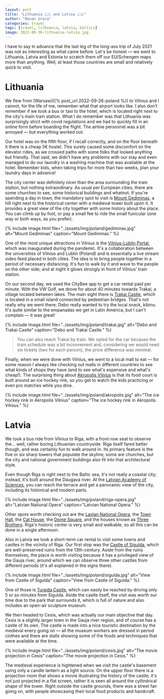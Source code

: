 ```yaml
---
layout: post
title: "Lithuania 🇱🇹 and Latvia 🇱🇻"
author: "Renan Greca"
categories: travel
tags: [travel, lithuania, latvia, baltics]
image: 2022-09-30-lithuania-latvia.jpg
---
```


I have to say in advance that the last leg of the long-ass trip of July 2021 was not as interesting as what came before.
Let's be honest — we went to Lithuania, Latvia and Estonia to scratch them off our EU/Schengen maps more than anything.
Well, at least those countries are small and relatively quick to visit.

# Lithuania

We flew from [Warsaw]({% post_url 2022-09-26-poland %}) to Vilnius and I cannot, for the life of me, remember what that airport looks like.
I also don't remember if we took a bus or taxi to the hotel, which is located right next to the city's main train station.
What I do remember was that Lithuania was surprisingly strict with covid regulations and we had to quickly fill in an online form before boarding the flight.
The airline personnel was a bit annoyed — but everything worked out.

Our hotel was on the fifth floor, if I recall correctly, and on the floor beneath it there is a cheap 5€ hostel.
This surely caused some discomfort on the elevator rides, as we crossed paths with some folks that looked anything but friendly.
That said, we didn't have any problems with our stay and even managed to do our laundry in a washing machine that was available at the hotel.
Remember kids, when taking trips for more than two weeks, plan your laundry days in advance!

The city center was definitely nicer than the area surrounding the train station, but nothing extraordinary.
As usual per European cities, there are some churches to see, some historical buildings and whatnot.
If you're spending a day in town, the mandatory spot to visit is [Mount Gediminas](https://goo.gl/maps/ScbtL2XGKBYRBj527), a hill right next to the historical center with a medieval tower built upon it.
It provides a great view of the city together with some history about the place.
You can climb up by foot, or pay a small fee to ride the small funicular (one way or both ways, as you prefer).

{% include image.html file="../assets/img/poland/gediminas.jpg" alt="Mount Gediminas" caption="Mount Gediminas." %}

One of the most unique attractions in Vilnius is the [Vilnius-Lublin Portal](https://www.theverge.com/2021/5/30/22460964/vilnius-lithuania-portal-poland-connection-pandemic), which was inaugurated during the pandemic.
It's a collaboration between the universities of Vilnius and Lublin (Poland) and is essentially a live stream video feed placed in both cities.
The idea is to bring people together in a period of necessary distancing.
It's fun to walk by it and wave to the people on the other side; and at night it glows strongly in front of Vilnius' train station.

On our second day, we used the CityBee app to get a car rental paid per minute.
With the VW Golf, we drove for about 40 minutes towards Trakai, a village located between lakes.
The main sight there is [Trakai Castle](https://goo.gl/maps/8zhTHWxb5k8nEfzu5), which is located in a small island connected by pedestrian bridges.
That's not really why we went there; Debo really wanted to try the local snack, kibinu.
It's quite similar to the empanadas we get in Latin America, but I can't complain — it was great!

{% include image.html file="../assets/img/poland/trakai.jpg" alt="Debo and Trakai Castle" caption="Debo and Trakai Castle." %}

> You can also reach Trakai by train. We opted for the car because the train schedule was a bit inconvenient and, considering we would need six tickets (two for each person), the price difference was minimal.

Finally, when we were done with Vilnius, we went to a local mall to eat — for some reason I always like checking out malls in different countries to see what kinds of shops they have (and to see what's expensive and what's cheap!).
The surprising thing about [Akropolis Vilnius](https://goo.gl/maps/vtjA8u8F11F5xYre6) is that its food court is built around an ice hockey rink, so you get to watch the kids practicing or even pro matches while you dine.

{% include image.html file="../assets/img/poland/akropolis.jpg" alt="The ice hockey rink in Akropolis Vilnius" caption="The ice hockey rink in Akropolis Vilnius." %}

# Latvia

We took a bus ride from Vilnius to Riga, with a front-row seat to observe the... well, rather boring Lithuanian countryside.
Riga itself fared better though, and was certainly fun to walk around in.
Its primary feature is the five or six sharp towers that populate the skyline; some are churches, but the city and national government buildings also fit into that architectural style.

Even though Riga is right next to the Baltic sea, it's not really a coastal city; instead, it's built around the Daugava river.
At the [Latvian Academy of Sciences](https://goo.gl/maps/GidqSVKgwpxw6eSg8), you can reach the terrace and get a panoramic view of the city, including its historical and modern parts.

{% include image.html file="../assets/img/poland/riga-opera.jpg" alt="Latvian National Opera" caption="Latvian National Opera." %}

Other spots worth checking out are the [Lavian National Opera](https://g.page/LatvijasNacionalaOperaunBalets), the [Town Hall](https://goo.gl/maps/VZLy5WhDX699ihDa6), the [Cat House](https://goo.gl/maps/JqLcnt3UJov3oJL46), the [Dome Square](https://goo.gl/maps/tPqjxkLwA7ie5Mdo8), and the houses known as [Three Brothers](https://goo.gl/maps/yJEo91pPP49X2Us78).
Riga's historic center is very small and walkable, so all this can be done in a single afternoon.

Also in Latvia we took a short-term car rental to visit some towns and castles in the vicinity of Riga.
Our first stop was the [Castle of Sigulda](https://goo.gl/maps/aY1b3SURZqaj5gwx7), which are well-preserved ruins from the 13th-century.
Aside from the ruins themselves, the place is worth visiting because it has a privileged view of the Gauja river, around which we can observe three other castles from different periods (it's all explained in the signs there).

{% include image.html file="../assets/img/poland/sigulda.jpg" alt="View from Castle of Sigulda" caption="View from Castle of Sigulda." %}

One of those is [Turaida Castle](https://goo.gl/maps/L67fBg1crvVbmRrB7), which can easily be reached by driving only 5 or so minutes from Sigulda.
Aside the castle itself, the visit was worth our time due to the park that surrounds it, which is full of nature and also includes an open-air sculpture museum.

We then headed to Cesis, which was actually our main objective that day. Cesis is a slightly larger town in the Gauja river region, and of course has a castle of its own.
The castle is made into a nice touristic destination by the medieval enery going on — all the museum workers are dressed in period clothes and there are stalls showing some of the foods and techniques that were available at the time.

{% include image.html file="../assets/img/poland/cesis.jpg" alt="The movie projection in Cesis" caption="The movie projection in Cesis." %}

The medieval experience is hightened when we visit the castle's basement using only a candle lantern as a light source.
On the upper floor there is a projection room that shows a movie illustrating the history of the castle; it's not just projected in a flat screen, rather it is seen all around the cyllindrical shape of the tower.
Right outside the castle grounds, there was a street fair going on, with people showcasing their local food products and handcraft. 